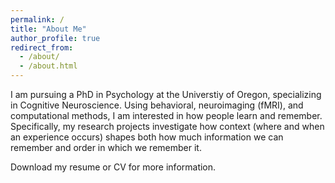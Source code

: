 ```yaml
---
permalink: /
title: "About Me"
author_profile: true
redirect_from: 
  - /about/
  - /about.html
---
```


I am pursuing a PhD in Psychology at the Universtiy of Oregon, specializing in Cognitive Neuroscience. Using behavioral, neuroimaging (fMRI), and computational methods, I am interested in how people learn and remember. Specifically, my research projects investigate how context (where and when an experience occurs) shapes both how much information we can remember and order in which we remember it.

Download my resume or CV for more information.
